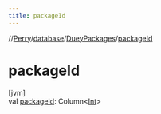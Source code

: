 ```yaml
---
title: packageId
---
```

//[Perry](../../../index.html)/[database](../index.html)/[DueyPackages](index.html)/[packageId](package-id.html)



# packageId



[jvm]\
val [packageId](package-id.html): Column<[Int](https://kotlinlang.org/api/latest/jvm/stdlib/kotlin/-int/index.html)>




